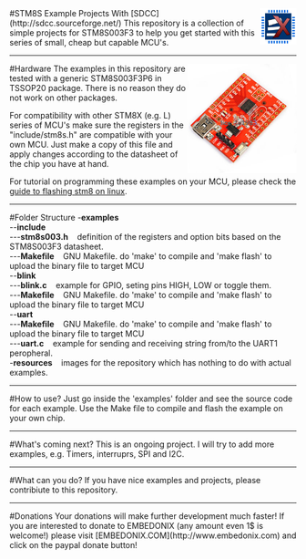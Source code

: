 <img src="resources/embedonix.jpg" width=64 height=64 align="right" />
#STM8S Example Projects With [SDCC](http://sdcc.sourceforge.net/)
This repository is a collection of simple projects for STM8S003F3 to help you get started with this series of small, cheap but capable MCU's.

<hr />
<img src="resources/board.jpg" width=192 height=192 align="right" />
#Hardware
The examples in this repository are tested with a generic STM8S003F3P6 in TSSOP20 package. There is no reason they do not work on other packages.

For compatibility with other STM8X (e.g. L) series of MCU's make sure the registers in the "include/stm8s.h" are compatible with your own MCU. Just make a copy of this file and apply changes according to the datasheet of the chip you have at hand.

For tutorial on programming these examples on your MCU, please check the [guide to flashing stm8 on linux](http://embedonix.com/articles/linux/setting-up-development-and-programming-for-stm8-on-linux/).

<hr />
#Folder Structure
-<b>examples</b><br />
--<b>include</b><br />
---<b>stm8s003.h</b>&nbsp;&nbsp;&nbsp;&nbsp;definition of the registers and option bits based on the STM8S003F3 datasheet.<br />
---<b>Makefile</b>&nbsp;&nbsp;&nbsp;&nbsp;GNU Makefile. do 'make' to compile and 'make flash' to upload the binary file to target MCU<br />
--<b>blink</b><br />
---<b>blink.c</b>&nbsp;&nbsp;&nbsp;&nbsp;example for GPIO, seting pins HIGH, LOW or toggle them.<br />
---<b>Makefile</b>&nbsp;&nbsp;&nbsp;&nbsp;GNU Makefile. do 'make' to compile and 'make flash' to upload the binary file to target MCU<br />
--<b>uart</b><br />
---<b>Makefile</b>&nbsp;&nbsp;&nbsp;&nbsp;GNU Makefile. do 'make' to compile and 'make flash' to upload the binary file to target MCU<br />
---<b>uart.c</b>&nbsp;&nbsp;&nbsp;&nbsp;example for sending and receiving string from/to the UART1 peropheral.<br/>
-<b>resources</b>&nbsp;&nbsp;&nbsp;&nbsp;images for the repository which has nothing to do with actual examples.

<hr />
#How to use?
Just go inside the 'examples' folder and see the source code for each example. Use the Make file to compile and flash the example on your own chip.
<hr />
#What's coming next?
This is an ongoing project. I will try to add more examples, e.g. Timers, interruprs, SPI and I2C.
<hr />
#What can you do?
If you have nice examples and projects, please contribiute to this repository.
<hr />
#Donations
Your donations will make further development much faster! If you are interested to donate to EMBEDONIX (any amount even 1$ is welcome!) please visit [EMBEDONIX.COM](http://www.embedonix.com) and click on the paypal donate button!